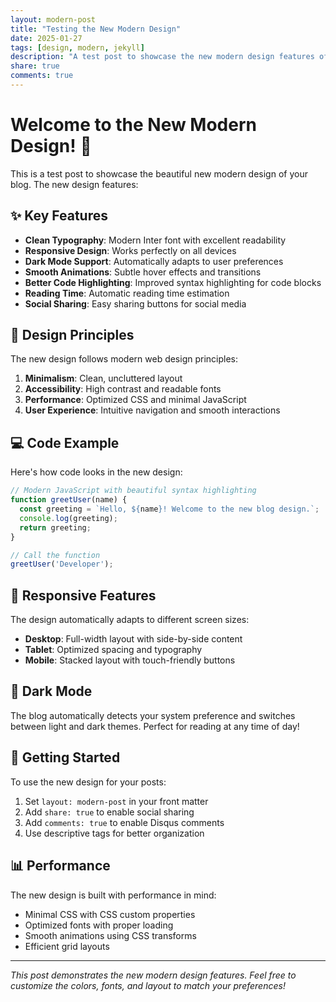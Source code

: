 ```yaml
---
layout: modern-post
title: "Testing the New Modern Design"
date: 2025-01-27
tags: [design, modern, jekyll]
description: "A test post to showcase the new modern design features of the blog."
share: true
comments: true
---
```


# Welcome to the New Modern Design! 🎨

This is a test post to showcase the beautiful new modern design of your blog. The new design features:

## ✨ Key Features

- **Clean Typography**: Modern Inter font with excellent readability
- **Responsive Design**: Works perfectly on all devices
- **Dark Mode Support**: Automatically adapts to user preferences
- **Smooth Animations**: Subtle hover effects and transitions
- **Better Code Highlighting**: Improved syntax highlighting for code blocks
- **Reading Time**: Automatic reading time estimation
- **Social Sharing**: Easy sharing buttons for social media

## 🎯 Design Principles

The new design follows modern web design principles:

1. **Minimalism**: Clean, uncluttered layout
2. **Accessibility**: High contrast and readable fonts
3. **Performance**: Optimized CSS and minimal JavaScript
4. **User Experience**: Intuitive navigation and smooth interactions

## 💻 Code Example

Here's how code looks in the new design:

```javascript
// Modern JavaScript with beautiful syntax highlighting
function greetUser(name) {
  const greeting = `Hello, ${name}! Welcome to the new blog design.`;
  console.log(greeting);
  return greeting;
}

// Call the function
greetUser('Developer');
```

## 📱 Responsive Features

The design automatically adapts to different screen sizes:

- **Desktop**: Full-width layout with side-by-side content
- **Tablet**: Optimized spacing and typography
- **Mobile**: Stacked layout with touch-friendly buttons

## 🌙 Dark Mode

The blog automatically detects your system preference and switches between light and dark themes. Perfect for reading at any time of day!

## 🚀 Getting Started

To use the new design for your posts:

1. Set `layout: modern-post` in your front matter
2. Add `share: true` to enable social sharing
3. Add `comments: true` to enable Disqus comments
4. Use descriptive tags for better organization

## 📊 Performance

The new design is built with performance in mind:

- Minimal CSS with CSS custom properties
- Optimized fonts with proper loading
- Smooth animations using CSS transforms
- Efficient grid layouts

---

*This post demonstrates the new modern design features. Feel free to customize the colors, fonts, and layout to match your preferences!*
